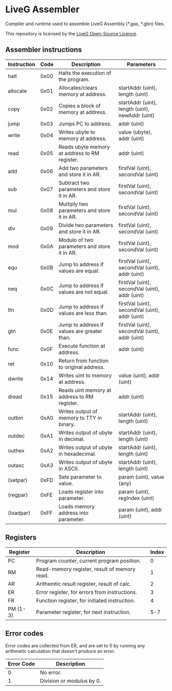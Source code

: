 # LiveG Assembler
Compiler and runtime used to assemble LiveG Assembly (*.gas, *.gbn) files.

This repository is licensed by the [LiveG Open-Source Licence](https://github.com/LiveG-Development/Assembler/blob/master/LICENCE.md).

## Assembler instructions
| Instruction   | Code  | Description                                   | Parameters                                        |
|---------------|-------|-----------------------------------------------|---------------------------------------------------|
| halt          | 0x00  | Halts the execution of the program.           |                                                   |
| allocate      | 0x01  | Allocates/clears memory at address.           | startAddr (uint), length (uint)                   |
| copy          | 0x02  | Copies a block of memory at address.          | startAddr (uint), length (uint), newAddr (uint)   |
| jump          | 0x03  | Jumps PC to address.                          | addr (uint)                                       |
| write         | 0x04  | Writes ubyte to memory at address.            | value (ubyte), addr (uint)                        |
| read          | 0x05  | Reads ubyte memory at address to RM register. | addr (uint)                                       |
| add           | 0x06  | Add two parameters and store it in AR.        | firstVal (uint), secondVal (uint)                 |
| sub           | 0x07  | Subtract two parameters and store it in AR.   | firstVal (uint), secondVal (uint)                 |
| mul           | 0x08  | Multiply two parameters and store it in AR.   | firstVal (uint), secondVal (uint)                 |
| div           | 0x09  | Divide two parameters and store it in AR.     | firstVal (uint), secondVal (uint)                 |
| mod           | 0x0A  | Modulo of two parameters and store it in AR.  | firstVal (uint), secondVal (uint)                 |
| equ           | 0x0B  | Jump to address if values are equal.          | firstVal (uint), secondVal (uint), addr (uint)    |
| neq           | 0x0C  | Jump to address if values are not equal.      | firstVal (uint), secondVal (uint), addr (uint)    |
| ltn           | 0x0D  | Jump to address if values are less than.      | firstVal (uint), secondVal (uint), addr (uint)    |
| gtn           | 0x0E  | Jump to address if values are greater than.   | firstVal (uint), secondVal (uint), addr (uint)    |
| func          | 0x0F  | Execute function at address.                  | addr (uint)                                       |
| ret           | 0x10  | Return from function to original address.     |                                                   |
| dwrite        | 0x14  | Writes uint to memory at address.             | value (uint), addr (uint)                         |
| dread         | 0x15  | Reads uint memory at address to RM register.  | addr (uint)                                       |
| outbin        | 0xA0  | Writes output of memory to TTY in binary.     | startAddr (uint), length (uint)                   |
| outdec        | 0xA1  | Writes output of ubyte in decimal.            | startAddr (uint), length (uint)                   |
| outhex        | 0xA2  | Writes output of ubyte in hexadecimal.        | startAddr (uint), length (uint)                   |
| outasc        | 0xA3  | Writes output of ubyte in ASCII.              | startAddr (uint), length (uint)                   |
| (setpar)      | 0xFD  | Sets parameter to value.                      | param (uint), value (any)                         |
| (regpar)      | 0xFE  | Loads register into parameter.                | param (uint), regIndex (uint)                     |
| (loadpar)     | 0xFF  | Loads memory address into parameter.          | param (uint), addr (uint)                         |

## Registers
| Register      | Description                                   | Index |
|---------------|-----------------------------------------------|-------|
| PC            | Program counter, current program position.    | 0     |
| RM            | Read-memory register, result of memory read.  | 1     |
| AR            | Arithemtic result register, result of calc.   | 2     |
| ER            | Error register, for errors from instructions. | 3     |
| FR            | Function register, for initiated instruction. | 4     |
| PM (1-3)      | Parameter register, for next instruction.     | 5-7   |

## Error codes
Error codes are collected from ER, and are set to 0 by running any arithmetic
calculation that doesn't produce an error.

| Error Code    | Description                                   |
|---------------|-----------------------------------------------|
| 0             | No error.                                     |
| 1             | Division or modulus by 0.                     |
